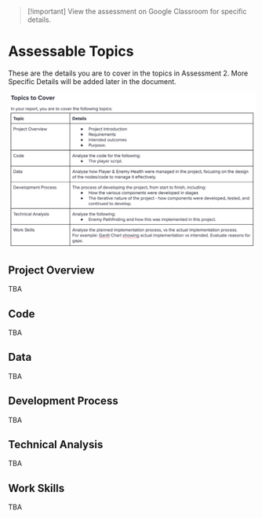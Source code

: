 
> [!important] View the assessment on Google Classroom for specific details.

# Assessable Topics 

These are the details you are to cover in the topics in Assessment 2. More Specific Details will be added later in the document.

![assessment2Topics](ISD/2%20-%20Digital%20Applications/2024S2/_images/assessment2Topics.png)

## Project Overview

TBA

## Code

TBA

## Data

TBA

## Development Process

TBA

## Technical Analysis

TBA

## Work Skills

TBA
